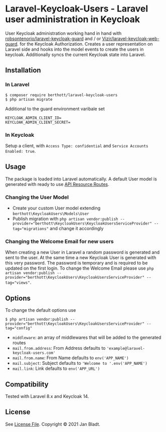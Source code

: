 # Laravel-Keycloak-Users - Laravel user administration in Keycloak

User Keycloak administration working hand in hand with [robsontenorio/laravel-keycloak-guard](https://github.com/robsontenorio/laravel-keycloak-guard) and / or [Vizir/laravel-keycloak-web-guard](https://github.com/Vizir/laravel-keycloak-web-guard). for the Keycloak Authorization.
Creates a user representation on Laravel side and hooks into the model events to create the users in keycloak. Additionally syncs the current Keycloak state into Laravel.

## Installation

### In Laravel
```
$ composer require berthott/laravel-keycloak-users
$ php artisan migrate
```

Additional to the guard environment varibale set 
```
KEYCLOAK_ADMIN_CLIENT_ID=
KEYCLOAK_ADMIN_CLIENT_SECRET=
```

### In Keycloak
Setup a client, with `Access Type: confidential` and `Service Accounts Enabled: true`.

## Usage

The package is loaded into Laravel automatically. A default User model is generated with ready to use [API Resource Routes](https://laravel.com/docs/8.x/controllers#api-resource-routes).

### Changing the User Model

* Create your custom User model extending `berthott\KeycloakUsers\Models\User`
* Publish migration with `php artisan vendor:publish --provider="berthott\KeycloakUsers\KeycloakUsersServiceProvider" --tag="migrations"` and change it accordingly

### Changing the Welcome Email for new users

When creating a new User in Laravel a random password is generated and sent to the user. At the same time a new Keycloak User is generated with this very password. The password is temporary and is required to be updated on the first login.
To change the Welcome Email please use `php artisan vendor:publish --provider="berthott\KeycloakUsers\KeycloakUsersServiceProvider" --tag="views"`.

## Options

To change the default options use
```
$ php artisan vendor:publish --provider="berthott\KeycloakUsers\KeycloakUsersServiceProvider" --tag="config"
```
* `middleware`: an array of middlewares that will be added to the generated routes
* `mail.from.address`: From Address defaults to `'example@laravel-keycloak-users.com'`
* `mail.from.name`: From Name defaults to `env('APP_NAME')`
* `mail.subject`: Subject defaults to `'Welcome to '.env('APP_NAME')`
* `mail.link`: Link defaults to `env('APP_URL')`

## Compatibility

Tested with Laravel 8.x and Keycloak 14.

## License

See [License File](license.md). Copyright © 2021 Jan Bladt.